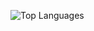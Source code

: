 ![Top Languages](https://github-readme-stats.vercel.app/api/top-langs/?username=untitled-1111&theme=dark)
